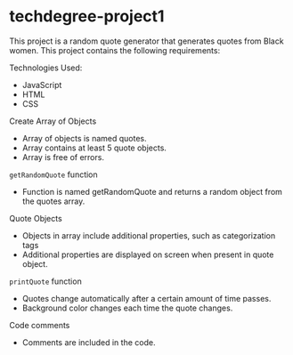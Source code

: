 # techdegree-project1
This project is a random quote generator that generates quotes from Black women. This project contains the following requirements: 

Technologies Used:
- JavaScript
- HTML
- CSS

Create Array of Objects
- Array of objects is named quotes.
- Array contains at least 5 quote objects.
- Array is free of errors.

`getRandomQuote` function
- Function is named getRandomQuote and returns a random object from the quotes array.

Quote Objects
- Objects in array include additional properties, such as categorization tags
- Additional properties are displayed on screen when present in quote object.

`printQuote` function
- Quotes change automatically after a certain amount of time passes.
- Background color changes each time the quote changes.

Code comments
- Comments are included in the code.
